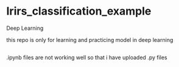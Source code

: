 # Irirs_classification_example
Deep Learning 

this repo is only for learning and practicing model in deep learning

##
.ipynb files are not working well
so that i have uploaded .py files
